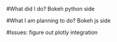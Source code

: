 #What did I do?
Bokeh python side

#What I am planning to do?
Bokeh js side

#Issues:
figure out plotly integration